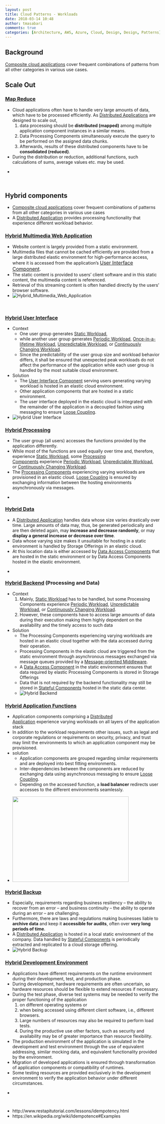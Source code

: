 ```yaml
---
layout: post
title: Cloud Patterns - Workloads
date: 2018-03-14 10:48
author: tmasabari
comments: true
categories: [Architecture, AWS, Azure, Cloud, Design, Design, Patterns]
---
```

<h2>Background</h2>
<a href="http://www.cloudcomputingpatterns.org/#composite_cloud_applications">Composite cloud applications</a> cover frequent combinations of patterns from all other categories in various use cases.
<h2>Scale Out</h2>
<h3><a href="http://www.cloudcomputingpatterns.org/map_reduce/">Map Reduce</a></h3>
<ul>
 	<li>Cloud applications often have to handle very large amounts of data, which have to be processed efficiently. As <a href="http://www.cloudcomputingpatterns.org/distributed_application/">Distributed Applications</a> are designed to scale out,
<ol>
 	<li>data processing should be <strong>distributed (mapped)</strong> among multiple application component instances in a similar means.</li>
 	<li>Data Processing Components simultaneously execute the query to be performed on the assigned data chunks.</li>
 	<li>Afterwards, results of these distributed components have to be <strong>consolidated (reduced)</strong>.</li>
</ol>
</li>
 	<li>During the distribution or reduction, additional functions, such calculations of sums, average values etc. may be used.</li>
 	<li>
<p id="kOerIUJ"><img class="alignnone size-full wp-image-937 " src="/wp-content/uploads/2018/03/img_5aa8cee060585.png" alt="" /></p>
</li>
</ul>
&nbsp;
<h2>Hybrid components</h2>
<ul>
 	<li><a href="http://www.cloudcomputingpatterns.org/#composite_cloud_applications">Composite cloud applications</a> cover frequent combinations of patterns from all other categories in various use cases</li>
 	<li>A <a href="http://www.cloudcomputingpatterns.org/distributed_application/">Distributed Application</a> provides processing functionality that experience different workload behavior.</li>
</ul>
<h3><a href="http://www.cloudcomputingpatterns.org/hybrid_multimedia_web_application/">Hybrid Multimedia Web Application</a></h3>
<ul>
 	<li>Website content is largely provided from a static environment.</li>
 	<li>Multimedia files that cannot be cached efficiently are provided from a large distributed elastic environment for high-performance access, where it is accessed from the application’s <a style="font-size: 1rem;" href="http://www.cloudcomputingpatterns.org/user_interface_component/">User Interface Component</a><span style="font-size: 1rem;">.</span></li>
 	<li>The static content is provided to users’ client software and in this static content, the multimedia content is referenced.</li>
 	<li>Retrieval of this streaming content is often handled directly by the users’ browser software.</li>
 	<li><img src="http://www.cloudcomputingpatterns.org/sketches/hybrid_multimedia_web_application_sketch.png" alt="Hybrid_Multimedia_Web_Application" /></li>
</ul>
&nbsp;
<h3><a href="http://www.cloudcomputingpatterns.org/hybrid_user_interface/">Hybrid User Interface</a></h3>
<ul>
 	<li>Context
<ul>
 	<li>One user group generates <a href="http://www.cloudcomputingpatterns.org/static_workload/">Static Workload</a>,</li>
 	<li>while another user group generates <a href="http://www.cloudcomputingpatterns.org/periodic_workload/">Periodic Workload</a>, <a href="http://www.cloudcomputingpatterns.org/once_in_a_lifetime_workload/">Once-in-a-lifetime Workload</a>, <a href="http://www.cloudcomputingpatterns.org/unpredictable_workload/">Unpredictable Workload</a>, or <a href="http://www.cloudcomputingpatterns.org/continuously_changing_workload/">Continuously Changing Workload</a>.</li>
 	<li>Since the predictability of the user group size and workload behavior differs, it shall be ensured that unexpected peak workloads do not affect the performance of the application while each user group is handled by the most suitable cloud environment.</li>
</ul>
</li>
 	<li>Solution
<ul>
 	<li>The <a href="http://www.cloudcomputingpatterns.org/user_interface_component/">User Interface Component</a> serving users generating varying workload is hosted in an elastic cloud environment.</li>
 	<li>Other application components that are hosted in a static environment.</li>
 	<li>The user interface deployed in the elastic cloud is integrated with the remainder of the application in a decoupled fashion using messaging to ensure <a href="http://www.cloudcomputingpatterns.org/loose_coupling/">Loose Coupling</a>.</li>
</ul>
</li>
 	<li><img src="http://www.cloudcomputingpatterns.org/sketches/hybrid_user_interface_sketch.png" alt="Hybrid User Interface" /></li>
</ul>
<h3><a href="http://www.cloudcomputingpatterns.org/hybrid_processing/">Hybrid Processing</a></h3>
<ul>
 	<li>The user group (all users) accesses the functions provided by the application differently.</li>
 	<li>While most of the functions are used equally over time and, therefore, experience <a href="http://www.cloudcomputingpatterns.org/static_worklaod/">Static Workload</a>, some <a href="http://www.cloudcomputingpatterns.org/processing_component/">Processing Components</a> experience <a href="http://www.cloudcomputingpatterns.org/periodic_worklaod/">Periodic Workload</a>, <a href="http://www.cloudcomputingpatterns.org/unpredictable_workload/">Unpredictable Workload</a>, or <a href="http://www.cloudcomputingpatterns.org/continuously_changing_workload/">Continuously Changing Workload</a>.</li>
 	<li>The <a href="http://www.cloudcomputingpatterns.org/processing_component/">Processing Components</a> experiencing varying workloads are provisioned in an elastic cloud. <a href="http://www.cloudcomputingpatterns.org/loose_coupling/">Loose Coupling</a> is ensured by exchanging information between the hosting environments asynchronously via messages.</li>
 	<li>
<p id="JQSGCtn"><img class="alignnone size-full wp-image-876 " src="/wp-content/uploads/2018/03/img_5aa7b7602b031.png" alt="" /></p>
</li>
</ul>
<h3><a href="http://www.cloudcomputingpatterns.org/hybrid_data/">Hybrid Data</a></h3>
<ul>
 	<li>A <a href="http://www.cloudcomputingpatterns.org/distributed_application/">Distributed Application</a> handles data whose size varies drastically over time. Large amounts of data may, thus, be generated periodically and are then deleted again, may <strong>increase and decrease randomly</strong>, or may <strong>display a general increase or decrease over time</strong>.</li>
 	<li>Data whose varying size makes it unsuitable for hosting in a static environment is handled by Storage Offerings in an elastic cloud.</li>
 	<li>At this location data is either accessed by <a href="http://www.cloudcomputingpatterns.org/data_access_component/">Data Access Components</a> that are hosted in the static environment or by Data Access Components hosted in the elastic environment.</li>
 	<li>
<p id="jSSsoIY"><img class="alignnone size-full wp-image-877 " src="/wp-content/uploads/2018/03/img_5aa7b80f60d15.png" alt="" /></p>
</li>
</ul>
<h3><a href="http://www.cloudcomputingpatterns.org/hybrid_backend/">Hybrid Backend</a> (Processing and Data)</h3>
<ul>
 	<li>Context
<ol>
 	<li>Mainly, <a href="http://www.cloudcomputingpatterns.org/static_workload/">Static Workload</a> has to be handled, but some Processing Components experience <a href="http://www.cloudcomputingpatterns.org/periodic_workload/">Periodic Workload</a>, <a href="http://www.cloudcomputingpatterns.org/unpredictable_workload/">Unpredictable Workload</a>, or <a href="http://www.cloudcomputingpatterns.org/continuously_changing_workload/">Continuously Changing Workload</a>.</li>
 	<li>However, these components have to access large amounts of data during their execution making them highly dependent on the availability and the timely access to such data</li>
</ol>
</li>
 	<li>Solution
<ul>
 	<li>The Processing Components experiencing varying workloads are hosted in an elastic cloud together with the data accessed during their operation.</li>
 	<li>Processing Components in the elastic cloud are triggered from the static environment through asynchronous messages exchanged via message queues provided by a <a href="http://www.cloudcomputingpatterns.org/message_oriented_middleware/">Message-oriented Middleware</a>.</li>
 	<li>A <a href="http://www.cloudcomputingpatterns.org/data_access_component/">Data Access Component</a> in the static environment ensures that data required by elastic Processing Components is stored in Storage Offerings</li>
 	<li>Data that is not required by the backend functionality may still be stored in <a href="http://www.cloudcomputingpatterns.org/stateful_component/">Stateful Components</a> hosted in the static data center.</li>
 	<li><img src="http://www.cloudcomputingpatterns.org/sketches/hybrid_backend_sketch.png" alt="Hybrid Backend" /></li>
</ul>
</li>
</ul>
<h3><a href="http://www.cloudcomputingpatterns.org/hybrid_application_functions/">Hybrid Application Functions</a></h3>
<ul>
 	<li>Application components comprising a <a href="http://www.cloudcomputingpatterns.org/distributed_application/">Distributed Application</a> experience varying workloads on all layers of the application stack</li>
 	<li>In addition to the workload requirements other issues, such as legal and corporate regulations or requirements on security, privacy, and trust may limit the environments to which an application component may be provisioned.</li>
 	<li>solution
<ul>
 	<li>Application components are grouped regarding similar requirements and are deployed into best fitting environments.</li>
 	<li>Inter-dependencies between the components are reduced by exchanging data using asynchronous messaging to ensure <a href="http://www.cloudcomputingpatterns.org/loose_coupling/">Loose Coupling</a>.</li>
 	<li>Depending on the accessed function, a <strong>load balancer</strong> redirects user accesses to the different environments seamlessly.</li>
</ul>
</li>
 	<li>
<p id="zJxYmQt"><img class="alignnone wp-image-878 " src="/wp-content/uploads/2018/03/img_5aa7bd57a48a1.png" alt="" width="378" height="278" /></p>
</li>
</ul>
<h3><a href="http://www.cloudcomputingpatterns.org/hybrid_backup/">Hybrid Backup</a></h3>
<ul>
 	<li>Especially, requirements regarding business resiliency – the ability to recover from an error – and business continuity – the ability to operate during an error – are challenging.</li>
 	<li>Furthermore, there are laws and regulations making businesses liable to <strong>archive data</strong> and keep it <strong>accessible for audits</strong>, often over <strong>very long periods of time</strong>.</li>
 	<li>A <a href="http://www.cloudcomputingpatterns.org/distributed_application/">Distributed Application</a> is hosted in a local static environment of the company. Data handled by <a href="http://www.cloudcomputingpatterns.org/stateful_component/">Stateful Components</a> is periodically extracted and replicated to a cloud storage offering.</li>
 	<li><img src="http://www.cloudcomputingpatterns.org/sketches/hybrid_backup_sketch.png" alt="Hybrid Backup" /></li>
</ul>
<h3><a href="http://www.cloudcomputingpatterns.org/hybrid_development_environment/">Hybrid Development Environment</a></h3>
<ul>
 	<li>Applications have different requirements on the runtime environment during their development, test, and production phase.</li>
 	<li>During development, hardware requirements are often uncertain, so hardware resources should be flexible to extend resources if necessary.</li>
 	<li>During the test phase, diverse test systems may be needed to verify the proper functioning of the application
<ol>
 	<li>on different operating systems or</li>
 	<li>when being accessed using different client software, i.e., different browsers.</li>
 	<li>Large numbers of resources may also be required to perform load tests.</li>
 	<li>During the productive use other factors, such as security and availability may be of greater importance than resource flexibility.</li>
</ol>
</li>
 	<li>The production environment of the application is simulated in the development and test environment through the use of equivalent addressing, similar mocking data, and equivalent functionality provided by the environment.</li>
 	<li>Migration of developed applications is ensured through transformation of application components or compatibility of runtimes.</li>
 	<li>Some testing resources are provided exclusively in the development environment to verify the application behavior under different circumstances.</li>
 	<li>
<p id="PMBOEXL"><img class="alignnone size-full wp-image-879 " src="/wp-content/uploads/2018/03/img_5aa7c512788c1.png" alt="" /></p>
</li>
</ul>
&nbsp;
<ul>
 	<li>http://www.restapitutorial.com/lessons/idempotency.html</li>
 	<li>https://en.wikipedia.org/wiki/Idempotence#Examples</li>
</ul>
